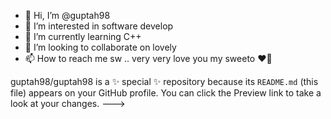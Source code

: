 - 👋 Hi, I’m @guptah98
- 👀 I’m interested in software develop
- 🌱 I’m currently learning C++
- 💞️ I’m looking to collaborate on lovely 
- 📫 How to reach me sw ..
very very love you my sweeto ❤️🥰


guptah98/guptah98 is a ✨ special ✨ repository because its `README.md` (this file) appears on your GitHub profile.
You can click the Preview link to take a look at your changes.
--->

